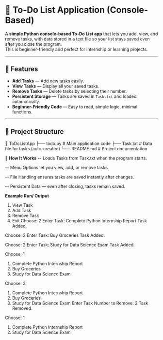 # 📝 To-Do List Application (Console-Based)

A **simple Python console-based To-Do List app** that lets you add, view, and remove tasks, with data stored in a text file so your list stays saved even after you close the program.  
This is beginner-friendly and perfect for internship or learning projects.

---

## 📌 Features
- **Add Tasks** — Add new tasks easily.
- **View Tasks** — Display all your saved tasks.
- **Remove Tasks** — Delete tasks by selecting their number.
- **Persistent Storage** — Tasks are saved in `Task.txt` and loaded automatically.
- **Beginner-Friendly Code** — Easy to read, simple logic, minimal functions.

---

## 📂 Project Structure
📁 ToDoListApp
├── todo.py # Main application code
├── Task.txt # Data file for tasks (auto-created)
└── README.md # Project documentation


**📖 How It Works**
-- Loads Tasks from Task.txt when the program starts.

-- Menu Options let you view, add, or remove tasks.

-- File Handling ensures tasks are saved instantly after changes.

-- Persistent Data — even after closing, tasks remain saved.


**Example Run/ Output**

1. View Task
2. Add Task
3. Remove Task
4. Exit
Choose: 2
Enter Task: Complete Python Internship Report
Task Added.

Choose: 2
Enter Task: Buy Groceries
Task Added.

Choose: 2
Enter Task: Study for Data Science Exam
Task Added.

Choose: 1
1. Complete Python Internship Report
2. Buy Groceries
3. Study for Data Science Exam

Choose: 3
1. Complete Python Internship Report
2. Buy Groceries
3. Study for Data Science Exam
Enter Task Number to Remove: 2
Task Removed.

Choose: 1
1. Complete Python Internship Report
2. Study for Data Science Exam

